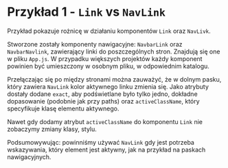 # Przykład 1 - `Link` vs `NavLink`

Przykład pokazuje rożnicę w działaniu komponentów `Link` oraz `NavLivk`.

Stworzone zostały komponenty nawigacyjne: `NavbarLink` oraz `NavbarNavlink`, zawierający linki do poszczególnych stron. Znajdują się one w pliku `App.js`. W przypadku większych projektów każdy komponent powinien być umieszczony w osobnym pliku, w odpowiednim katalogu.

Przełączając się po między stronami można zauważyć, że w dolnym pasku, który zawiera `NavLink` kolor aktywnego linku zmienia się. Jako atrybuty dostały dodane `exact`, aby podświetlane było tylko jedno, dokładne dopasowanie (podobnie jak przy paths) oraz `activeClassName`, który specyfikuje klasę elementu aktywnego.

Nawet gdy dodamy atrybut `activeClassName` do komponentu `Link` nie zobaczymy zmiany klasy, stylu.

Podsumowywując: powinniśmy używać `NavLink` gdy jest potrzeba wskazywania, który element jest aktywny, jak na przykład na paskach nawigacyjnych.

